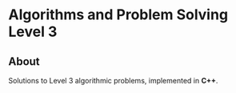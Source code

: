 # Algorithms and Problem Solving Level 3

## About
Solutions to Level 3 algorithmic problems, implemented in **C++**.